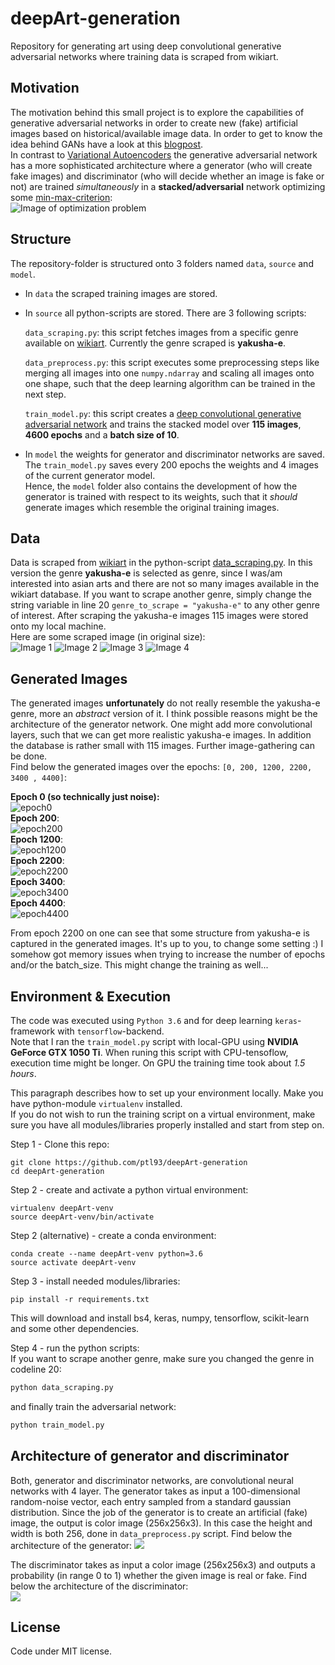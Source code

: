 # deepArt-generation
Repository for generating art using deep convolutional generative adversarial networks where training data is scraped from wikiart.

## Motivation
The motivation behind this small project is to explore the capabilities of generative adversarial networks in order to create new (fake) artificial images based on historical/available image data. In order to get to know the idea behind GANs have a look at this [blogpost](https://www.analyticsvidhya.com/blog/2017/06/introductory-generative-adversarial-networks-gans/).  
In contrast to [Variational Autoencoders](https://sergioskar.github.io/Autoencoder/) the generative adversarial network has a more sophisticated architecture where a generator (who will create fake images) and discriminator (who will decide whether an image is fake or not) are trained *simultaneously* in a **stacked/adversarial** network optimizing some [min-max-criterion](https://medium.com/@jonathan_hui/gan-why-it-is-so-hard-to-train-generative-advisory-networks-819a86b3750b):  
![Image of optimization problem](https://cdn-images-1.medium.com/max/1000/1*ihK3whUAZ_0UeK4SJicYFw.png)

## Structure ##
The repository-folder is structured onto 3 folders named `data`, `source` and  `model`.
- In `data` the scraped training images are stored.
- In `source` all python-scripts are stored. There are 3 following scripts:

  `data_scraping.py`: this script fetches images from a specific genre available on [wikiart](https://www.wikiart.org/en/artists-by-genre). Currently the genre scraped is **yakusha-e**.  
  
  `data_preprocess.py`: this script executes some preprocessing steps like merging all images into one `numpy.ndarray` and scaling all images onto one shape, such that the deep learning algorithm can be trained in the next step.  
  
  `train_model.py`: this script creates a [deep convolutional generative adversarial network](https://medium.com/@jonathan_hui/gan-dcgan-deep-convolutional-generative-adversarial-networks-df855c438f) and trains the stacked model over **115 images**, **4600 epochs** and a **batch size of 10**.
- In `model` the weights for generator and discriminator networks are saved. The `train_model.py` saves every 200 epochs the weights and 4 images of the current generator model.  
Hence, the `model` folder also contains the development of how the generator is trained with respect to its weights, such that it *should* generate images which resemble the original training images. 
  
## Data 
Data is scraped from [wikiart](https://www.wikiart.org/en/) in the python-script [data_scraping.py](https://github.com/ptl93/deepArt-generation/blob/master/source/data_scraping.py). In this version the genre **yakusha-e** is selected as genre, since I was/am interested into asian arts and there are not so many images available in the wikiart database. If you want to scrape another genre, simply change the string variable in line 20 `genre_to_scrape = "yakusha-e"` to any other genre of interest.
After scraping the yakusha-e images 115 images were stored onto my local machine.  
Here are some scraped image (in original size):  
![Image 1](https://github.com/ptl93/deepArt-generation/blob/master/data/yakusha-e/natori-shunsen_7.jpg)
![Image 2](https://github.com/ptl93/deepArt-generation/blob/master/data/yakusha-e/utagawa-toyokuni_10.jpg)
![Image 3](https://github.com/ptl93/deepArt-generation/blob/master/data/yakusha-e/yamamura-toyonari_0.jpg)
![Image 4](https://github.com/ptl93/deepArt-generation/blob/master/data/yakusha-e/yamamura-toyonari_10.jpg)

## Generated Images  
The generated images **unfortunately** do not really resemble the yakusha-e genre, more an *abstract* version of it. I think possible reasons might be the architecture of the generator network. One might add more convolutional layers, such that we can get more realistic yakusha-e images. In addition the database is rather small with 115 images. Further image-gathering can be done.  
Find below the generated images over the epochs: `[0, 200, 1200, 2200, 3400 , 4400]`:  


**Epoch 0 (so technically just noise):**  
![epoch0](https://github.com/ptl93/deepArt-generation/blob/master/model/images/dcgan_0.jpg)  
**Epoch 200**:  
![epoch200](https://github.com/ptl93/deepArt-generation/blob/master/model/images/dcgan_200.jpg)  
**Epoch 1200**:  
![epoch1200](https://github.com/ptl93/deepArt-generation/blob/master/model/images/dcgan_1200.jpg)  
**Epoch 2200**:  
![epoch2200](https://github.com/ptl93/deepArt-generation/blob/master/model/images/dcgan_2200.jpg)  
**Epoch 3400**:  
![epoch3400](https://github.com/ptl93/deepArt-generation/blob/master/model/images/dcgan_3400.jpg)  
**Epoch 4400**:  
![epoch4400](https://github.com/ptl93/deepArt-generation/blob/master/model/images/dcgan_4400.jpg)    
  
  From epoch 2200 on one can see that some structure from yakusha-e is captured in the generated images. It's up to you, to change some setting :) I somehow got memory issues when trying to increase the number of epochs and/or the batch_size. This might change the training as well...
  
## Environment & Execution   
The code was executed using `Python 3.6` and for deep learning `keras`-framework with `tensorflow`-backend.  
Note that I ran the `train_model.py` script with local-GPU using **NVIDIA GeForce GTX 1050 Ti**. When runing this script with CPU-tensoflow, execution time might be longer. On GPU the training time took about *1.5 hours*.
  
This paragraph describes how to set up your environment locally. Make you have python-module `virtualenv` installed.  
If you do not wish to run the training script on a virtual environment, make sure you have all modules/libraries properly installed and start from step on.  

Step 1 - Clone this repo:  
```git 
git clone https://github.com/ptl93/deepArt-generation
cd deepArt-generation
```  

Step 2 - create and activate a python virtual environment:
``` 
virtualenv deepArt-venv
source deepArt-venv/bin/activate
```    

Step 2 (alternative) - create a conda environment:
```
conda create --name deepArt-venv python=3.6
source activate deepArt-venv
```   

Step 3 - install needed modules/libraries:
```
pip install -r requirements.txt
```
This will download and install bs4, keras, numpy, tensorflow, scikit-learn and some other dependencies.  

Step 4 - run the python scripts:  
If you want to scrape another genre, make sure you changed the genre in codeline 20:
```python
python data_scraping.py
```
and finally train the adversarial network:
``` python
python train_model.py
``` 

## Architecture of generator and discriminator
Both, generator and discriminator networks, are convolutional neural networks with 4 layer.
The generator takes as input a 100-dimensional random-noise vector, each entry sampled from a standard gaussian distribution.
Since the job of the generator is to create an artificial (fake) image, the output is color image (256x256x3). In this case the height and width is both 256, done in `data_preprocess.py` script.  Find below the architecture of the generator:
<img src="https://github.com/ptl93/deepArt-generation/blob/master/model/generator_model.png"/>
  
The discriminator takes as input a color image (256x256x3) and outputs a probability (in range 0 to 1) whether the given image is real or fake. Find below the architecture of the discriminator:   
<img src="https://github.com/ptl93/deepArt-generation/blob/master/model/discriminator_model.png"/>  

## License
Code under MIT license.
